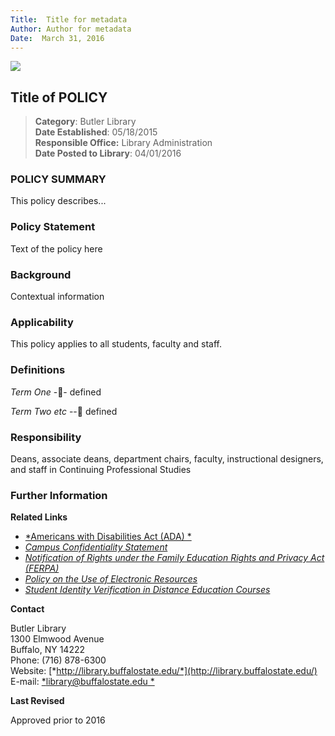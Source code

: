 ```yaml
---
Title:  Title for metadata
Author: Author for metadata
Date:  March 31, 2016  
---
```


![](https://s3.amazonaws.com/libapps/accounts/1965/images/policy-pages-header.png)

## Title of POLICY


> **Category**: Butler Library  
> **Date Established**: 05/18/2015  
> **Responsible Office:** Library Administration  
> **Date Posted to Library**: 04/01/2016

### POLICY SUMMARY

This policy describes...

### Policy Statement  

Text of the policy here

### Background

Contextual information

### Applicability

This policy applies to all students, faculty and staff.

### Definitions


*Term One* - - defined

*Term Two etc* --  defined

### Responsibility

Deans, associate deans, department chairs, faculty, instructional designers, and staff in Continuing Professional Studies

### Further Information  

**Related Links**

- [*Americans with Disabilities Act (ADA) *](http://www.ada.gov/)  
- [*Campus Confidentiality Statement*](http://hr.buffalostate.edu/campus-confidentiality-statement)  
- [*Notification of Rights under the Family Education Rights and Privacy Act (FERPA)*](http://catalog.buffalostate.edu/graduate/notification-of-rights-under-the-family-education-rights-and-privacy-act-ferpa.htm)
- [*Policy on the Use of Electronic Resources*](http://136.183.11.53/policylibrary/sites/136.183.11.53.policylibrary/files/uploads/Documents/Electronic%20Resources%20%28Policy%20on%20the%20Use%20of%29%203-16.pdf)  
- [*Student Identity Verification in Distance Education Courses*](http://bscintra.buffalostate.edu/dops/policysect4/040702.pdf)

**Contact**

Butler Library    
1300 Elmwood Avenue  
Buffalo, NY 14222  
Phone: (716) 878-6300  
Website: [*http://library.buffalostate.edu/*](http://library.buffalostate.edu/)  
E-mail: [*library@buffalostate.edu *](mailto:library@buffalostate.edu)

**Last Revised**

Approved prior to 2016
